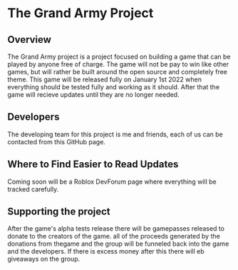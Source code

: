 # The Grand Army Project

## Overview
The Grand Army project is a project focused on building a game that can be played by anyone free of charge. The game will not be pay to win like other games, but will rather be built around the open source and completely free theme. This game will be released fully on January 1st 2022 when everything should be tested fully and working as it should. After that the game will recieve updates until they are no longer needed.

## Developers
The developing team for this project is me and friends, each of us can be contacted from this GitHub page.

## Where to Find Easier to Read Updates
Coming soon will be a Roblox DevForum page where everything will be tracked carefully.

## Supporting the project
After the game's alpha tests release there will be gamepasses released to donate to the creators of the game. all of the proceeds generated by the donations from thegame and the group will be funneled back into the game and the developers. If there is excess money after this there will eb giveaways on the group.
